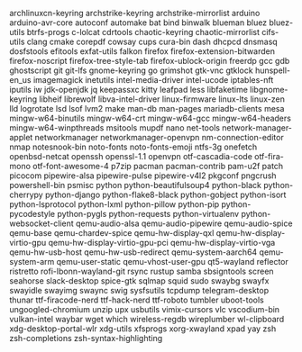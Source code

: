 archlinuxcn-keyring
archstrike-keyring
archstrike-mirrorlist
arduino
arduino-avr-core
autoconf
automake
bat
bind
binwalk
blueman
bluez
bluez-utils
btrfs-progs
c-lolcat
cdrtools
chaotic-keyring
chaotic-mirrorlist
cifs-utils
clang
cmake
corepdf
cowsay
cups
cura-bin
dash
dhcpcd
dnsmasq
dosfstools
efitools
exfat-utils
falkon
firefox
firefox-extension-bitwarden
firefox-noscript
firefox-tree-style-tab
firefox-ublock-origin
freerdp
gcc
gdb
ghostscript
git
git-lfs
gnome-keyring
go
grimshot
gtk-vnc
gtklock
hunspell-en_us
imagemagick
inetutils
intel-media-driver
intel-ucode
iptables-nft
iputils
iw
jdk-openjdk
jq
keepassxc
kitty
leafpad
less
libfaketime
libgnome-keyring
libheif
librewolf
libva-intel-driver
linux-firmware
linux-lts
linux-zen
lld
logrotate
lsd
lsof
lvm2
make
man-db
man-pages
mariadb-clients
mesa
mingw-w64-binutils
mingw-w64-crt
mingw-w64-gcc
mingw-w64-headers
mingw-w64-winpthreads
msitools
mupdf
nano
net-tools
network-manager-applet
networkmanager
networkmanager-openvpn
nm-connection-editor
nmap
notesnook-bin
noto-fonts
noto-fonts-emoji
ntfs-3g
onefetch
openbsd-netcat
openssh
openssl-1.1
openvpn
otf-cascadia-code
otf-fira-mono
otf-font-awesome-4
p7zip
pacman
pacman-contrib
pam-u2f
patch
picocom
pipewire-alsa
pipewire-pulse
pipewire-v4l2
pkgconf
pngcrush
powershell-bin
psmisc
python
python-beautifulsoup4
python-black
python-cherrypy
python-django
python-flake8-black
python-gobject
python-isort
python-lsprotocol
python-lxml
python-pillow
python-pip
python-pycodestyle
python-pygls
python-requests
python-virtualenv
python-websocket-client
qemu-audio-alsa
qemu-audio-pipewire
qemu-audio-spice
qemu-base
qemu-chardev-spice
qemu-hw-display-qxl
qemu-hw-display-virtio-gpu
qemu-hw-display-virtio-gpu-pci
qemu-hw-display-virtio-vga
qemu-hw-usb-host
qemu-hw-usb-redirect
qemu-system-aarch64
qemu-system-arm
qemu-user-static
qemu-vhost-user-gpu
qt5-wayland
reflector
ristretto
rofi-lbonn-wayland-git
rsync
rustup
samba
sbsigntools
screen
seahorse
slack-desktop
spice-gtk
sqlmap
squid
sudo
swaybg
swayfx
swayidle
swayimg
swaync
swig
sysfsutils
tcpdump
telegram-desktop
thunar
ttf-firacode-nerd
ttf-hack-nerd
ttf-roboto
tumbler
uboot-tools
ungoogled-chromium
unzip
upx
usbutils
vimix-cursors
vlc
vscodium-bin
vulkan-intel
waybar
wget
which
wireless-regdb
wireplumber
wl-clipboard
xdg-desktop-portal-wlr
xdg-utils
xfsprogs
xorg-xwayland
xpad
yay
zsh
zsh-completions
zsh-syntax-highlighting
